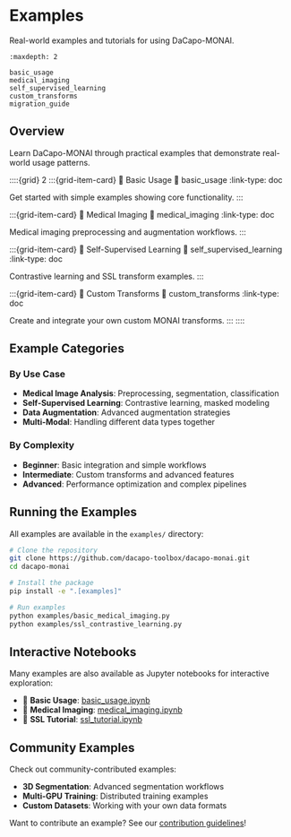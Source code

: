 # Examples

Real-world examples and tutorials for using DaCapo-MONAI.

```{toctree}
:maxdepth: 2

basic_usage
medical_imaging
self_supervised_learning  
custom_transforms
migration_guide
```

## Overview

Learn DaCapo-MONAI through practical examples that demonstrate real-world usage patterns.

::::{grid} 2
:::{grid-item-card} 🚀 Basic Usage
:link: basic_usage
:link-type: doc

Get started with simple examples showing core functionality.
:::

:::{grid-item-card} 🏥 Medical Imaging
:link: medical_imaging
:link-type: doc

Medical imaging preprocessing and augmentation workflows.
:::

:::{grid-item-card} 🔬 Self-Supervised Learning
:link: self_supervised_learning
:link-type: doc

Contrastive learning and SSL transform examples.
:::

:::{grid-item-card} 🎨 Custom Transforms
:link: custom_transforms
:link-type: doc

Create and integrate your own custom MONAI transforms.
:::
::::

## Example Categories

### By Use Case
- **Medical Image Analysis**: Preprocessing, segmentation, classification
- **Self-Supervised Learning**: Contrastive learning, masked modeling
- **Data Augmentation**: Advanced augmentation strategies
- **Multi-Modal**: Handling different data types together

### By Complexity
- **Beginner**: Basic integration and simple workflows
- **Intermediate**: Custom transforms and advanced features
- **Advanced**: Performance optimization and complex pipelines

## Running the Examples

All examples are available in the `examples/` directory:

```bash
# Clone the repository
git clone https://github.com/dacapo-toolbox/dacapo-monai.git
cd dacapo-monai

# Install the package
pip install -e ".[examples]"

# Run examples
python examples/basic_medical_imaging.py
python examples/ssl_contrastive_learning.py
```

## Interactive Notebooks

Many examples are also available as Jupyter notebooks for interactive exploration:

- 📓 **Basic Usage**: [basic_usage.ipynb](notebooks/basic_usage.ipynb)
- 📓 **Medical Imaging**: [medical_imaging.ipynb](notebooks/medical_imaging.ipynb)  
- 📓 **SSL Tutorial**: [ssl_tutorial.ipynb](notebooks/ssl_tutorial.ipynb)

## Community Examples

Check out community-contributed examples:

- **3D Segmentation**: Advanced segmentation workflows
- **Multi-GPU Training**: Distributed training examples
- **Custom Datasets**: Working with your own data formats

Want to contribute an example? See our [contribution guidelines](../developer_guide/contributing.md)!